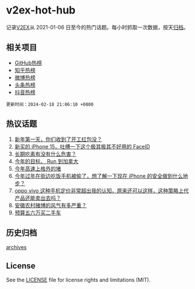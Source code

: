 # v2ex-hot-hub

 记录[V2EX](https://www.v2ex.com/)从 2021-01-06 日至今的热门话题。每小时抓取一次数据，按天[归档](archives)。
 
 ## 相关项目

- [GitHub热榜](https://github.com/snaildev/github-hot-hub)
- [知乎热榜](https://github.com/snaildev/zhihu-hot-hub)
- [微博热榜](https://github.com/snaildev/weibo-hot-hub)
- [头条热榜](https://github.com/snaildev/toutiao-hot-hub)
- [抖音热榜](https://github.com/snaildev/douyin-hot-hub)


 `更新时间：2024-02-18 21:06:10 +0800`

## 热议话题

1. [新年第一天，你们收到了开工红包没？](https://www.v2ex.com/t/1016095)
1. [新买的 iPhone 15，吐槽一下这个极其极其不好用的 FaceID](https://www.v2ex.com/t/1016257)
1. [长期吃素有没有什么危害？](https://www.v2ex.com/t/1016135)
1. [今年的目标， Run 到加拿大](https://www.v2ex.com/t/1016166)
1. [今年高速上格外的堵](https://www.v2ex.com/t/1016096)
1. [今年过年在街边吃饭手机被偷了，想了解一下现在 iPhone 的安全做到什么地步？](https://www.v2ex.com/t/1016109)
1. [oppo vivo 这种手机定价非常超出我的认知，原来还可以这样，这种策略上代产品还能卖出去吗？](https://www.v2ex.com/t/1016080)
1. [安徽农村赌博的风气有多严重？](https://www.v2ex.com/t/1016157)
1. [预算五六万买二手车](https://www.v2ex.com/t/1016167)

## 历史归档

[archives](archives)

## License

See the [LICENSE](LICENSE) file for license rights and limitations (MIT).
